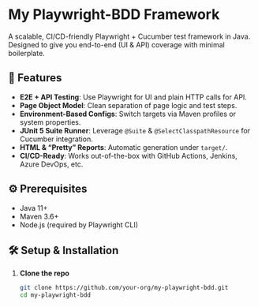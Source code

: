 # My Playwright-BDD Framework

A scalable, CI/CD-friendly Playwright + Cucumber test framework in Java.  
Designed to give you end-to-end (UI & API) coverage with minimal boilerplate.

## 🚀 Features
- **E2E + API Testing**: Use Playwright for UI and plain HTTP calls for API.
- **Page Object Model**: Clean separation of page logic and test steps.
- **Environment-Based Configs**: Switch targets via Maven profiles or system properties.
- **JUnit 5 Suite Runner**: Leverage `@Suite` & `@SelectClasspathResource` for Cucumber integration.
- **HTML & “Pretty” Reports**: Automatic generation under `target/`.
- **CI/CD-Ready**: Works out-of-the-box with GitHub Actions, Jenkins, Azure DevOps, etc.

## ⚙️ Prerequisites
- Java 11+
- Maven 3.6+
- Node.js (required by Playwright CLI)

## 🛠️ Setup & Installation
1. **Clone the repo**
   ```bash
   git clone https://github.com/your-org/my-playwright-bdd.git
   cd my-playwright-bdd
